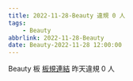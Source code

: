 ```yaml
---
title: 2022-11-28-Beauty 違規 0 人
tags:
    - Beauty
abbrlink: 2022-11-28-Beauty
date: Beauty-2022-11-28 12:00:00
---
```

Beauty 板 [板規連結](https://www.ptt.cc/bbs/Beauty/M.1630069980.A.84B.html)
昨天違規 0 人
